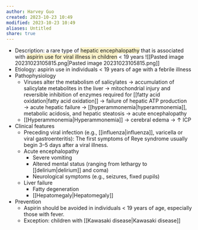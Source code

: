 ```yaml
---
author: Harvey Guo
created: 2023-10-23 10:49
modified: 2023-10-23 10:49
aliases: Untitled
share: true
---
```

- Description: a rare type of <span style="background:rgba(240, 200, 0, 0.2)">hepatic encephalopathy</span> that is associated with <span style="background:rgba(240, 200, 0, 0.2)">aspirin use for viral illness in children</span> < 19 years ![[Pasted image 20231023105815.png|Pasted image 20231023105815.png]]
- Etiology: aspirin use in individuals < 19 years of age with a febrile illness
- Pathophysiology
	- Viruses alter the metabolism of salicylates  → accumulation of salicylate metabolites in the liver → mitochondrial injury and reversible inhibition of enzymes required for [[fatty acid oxidation|fatty acid oxidation]] → failure of hepatic ATP production → acute hepatic failure → [[hyperammonemia|hyperammonemia]], metabolic acidosis, and hepatic steatosis → acute encephalopathy
	- [[Hyperammonemia|Hyperammonemia]] → cerebral edema → ↑ ICP
- Clinical features
	- Preceding viral infection (e.g., [[influenza|influenza]], varicella or viral gastroenteritis): The first symptoms of Reye syndrome usually begin 3–5 days after a viral illness.
	- Acute encephalopathy
		- Severe vomiting 
		- Altered mental status (ranging from lethargy to [[delirium|delirium]] and coma)
		- Neurological symptoms (e.g., seizures, fixed pupils)
	- Liver failure
		- Fatty degeneration
		- [[Hepatomegaly|Hepatomegaly]]
- Prevention
	- Aspirin should be avoided in individuals < 19 years of age, especially those with fever.
	- Exception: children with [[Kawasaki disease|Kawasaki disease]]